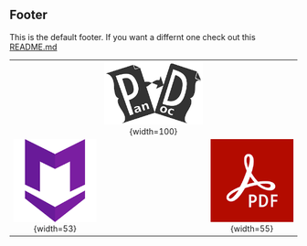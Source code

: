 
## Footer

This is the default footer.  If you want a differnt one check out this [README.md](https://github.com/cbitter78/docker_pandoc/blob/main/README.md)

|                                       |                                      |                                  |
|:-------------------------------------:|:------------------------------------:|:--------------------------------:|
|                                       | ![](/template/pandoc.png){width=100} |                                  | 
| ![](/template/markdown.png){width=53} |                                      | ![](/template/pdf.png){width=55} | 